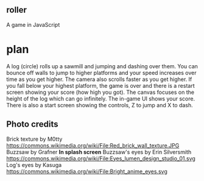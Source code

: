 ## roller
A game in JavaScript

# plan
A log (circle) rolls up a sawmill and jumping and dashing over them. You can bounce off walls to jump to higher platforms and your speed increases over time as you get higher. The camera also scrolls faster as you get higher. If you fall below your highest platform, the game is over and there is a restart screen showing your score (how high you got). The canvas focuses on the height of the log which can go infinitely. The in-game UI shows your score. There is also a start screen showing the controls, Z to jump and X to dash.

## Photo credits
Brick texture by M0tty
https://commons.wikimedia.org/wiki/File:Red_brick_wall_texture.JPG
Buzzsaw by Grafner
**In splash screen**
Buzzsaw's eyes by Erin Silversmith
https://commons.wikimedia.org/wiki/File:Eyes_lumen_design_studio_01.svg
Log's eyes by Kasuga
https://commons.wikimedia.org/wiki/File:Bright_anime_eyes.svg